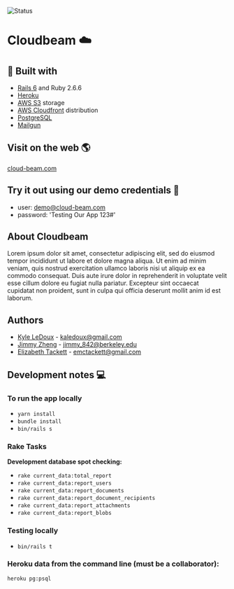 ![Status](https://github.com/kaledoux/cloudbeam/actions/workflows/verify.yml/badge.svg)

# Cloudbeam  :cloud:
## :hammer: Built with
- [Rails 6](https://guides.rubyonrails.org/) and Ruby 2.6.6
- [Heroku](https://www.heroku.com/)
- [AWS S3](https://aws.amazon.com/s3) storage
- [AWS Cloudfront](https://aws.amazon.com/cloudfront/) distribution
- [PostgreSQL](https://www.postgresql.org/)
- [Mailgun](https://www.mailgun.com/)

## Visit on the web :earth_americas:
[cloud-beam.com](https://www.cloud-beam.com)

## Try it out using our demo credentials :key:
- user: demo@cloud-beam.com
- password: 'Testing Our App 123#'

## About Cloudbeam
Lorem ipsum dolor sit amet, consectetur adipiscing elit, sed do eiusmod tempor incididunt ut labore et dolore magna aliqua. Ut enim ad minim veniam, quis nostrud exercitation ullamco laboris nisi ut aliquip ex ea commodo consequat. Duis aute irure dolor in reprehenderit in voluptate velit esse cillum dolore eu fugiat nulla pariatur. Excepteur sint occaecat cupidatat non proident, sunt in culpa qui officia deserunt mollit anim id est laborum.

## Authors
- [Kyle LeDoux](https://github.com/kaledoux) - kaledoux@gmail.com
- [Jimmy Zheng](https://github.com/jimzhe842) - jimmy_842@berkeley.edu
- [Elizabeth Tackett](http://github.com/emctackett) - emctackett@gmail.com

## Development notes :computer:

### To run the app locally
-  `yarn install`
-  `bundle install`
-  `bin/rails s`

### Rake Tasks

**Development database spot checking:**
- `rake current_data:total_report`
- `rake current_data:report_users`
- `rake current_data:report_documents`
- `rake current_data:report_document_recipients`
- `rake current_data:report_attachments`
- `rake current_data:report_blobs`

### Testing locally
- `bin/rails t`

### Heroku data from the command line (must be a collaborator):
`heroku pg:psql`
